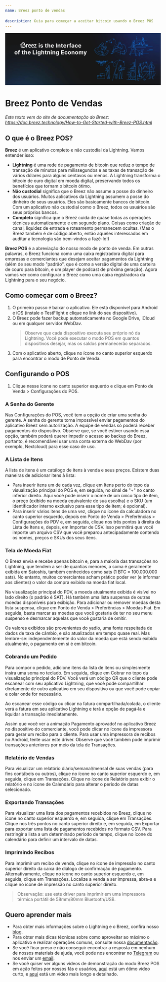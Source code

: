 ```yaml
---
name: Breez ponto de vendas

description: Guia para começar a aceitar bitcoin usando o Breez POS
---
```


![capa](assets/cover.jpeg)

# Breez Ponto de Vendas

_Este texto vem do site de documentação do Breez: https://doc.breez.technology/How-to-Get-Started-with-Breez-POS.html_

## O que é o Breez POS?

**Breez** é um aplicativo completo e não custodial da Lightning. Vamos entender isso:

- **Lightning** é uma rede de pagamento de bitcoin que reduz o tempo de transação de minutos para milissegundos e as taxas de transação de vários dólares para alguns centavos ou menos. A Lightning transforma o bitcoin de ouro digital em moeda digital, preservando todos os benefícios que tornam o bitcoin ótimo.
- **Não custodial** significa que o Breez não assume a posse do dinheiro dos usuários. Muitos aplicativos da Lightning assumem a posse do dinheiro de seus usuários. Eles são basicamente bancos de bitcoin. Com um aplicativo não custodial como o Breez, todos os usuários são seus próprios bancos.
- **Completo** significa que o Breez cuida de quase todas as operações técnicas automaticamente e em segundo plano. Coisas como criação de canal, liquidez de entrada e roteamento permanecem ocultas. (Mas o Breez também é de código aberto, então aqueles interessados em auditar a tecnologia são bem-vindos a fazê-lo!)

**Breez POS** é a abreviação do nosso modo de ponto de venda. Em outras palavras, o Breez funciona como uma caixa registradora digital para empresas e comerciantes que desejam aceitar pagamentos da Lightning (além de seu modo "padrão", que é como a versão digital de uma carteira de couro para bitcoin, e um player de podcast de próxima geração). Agora vamos ver como configurar o Breez como uma caixa registradora da Lightning para o seu negócio.

## Como começar com o Breez?

1. O primeiro passo é baixar o aplicativo. Ele está disponível para Android e iOS (instale o TestFlight e clique no link do seu dispositivo).
2. O Breez pode fazer backup automaticamente no Google Drive, iCloud ou em qualquer servidor WebDav.
   > Observe que cada dispositivo executa seu próprio nó da Lightning. Você pode executar o modo POS em quantos dispositivos desejar, mas os saldos permanecerão separados.
3. Com o aplicativo aberto, clique no ícone no canto superior esquerdo para encontrar o modo de Ponto de Venda.

## Configurando o POS

1. Clique nesse ícone no canto superior esquerdo e clique em Ponto de Venda > Configurações do POS.

### A Senha do Gerente

Nas Configurações do POS, você tem a opção de criar uma senha do gerente. A senha do gerente torna impossível enviar pagamentos do aplicativo Breez sem autorização. A equipe de vendas só poderá receber pagamentos do dispositivo. Observe que, se você estiver usando essa opção, também poderá querer impedir o acesso ao backup do Breez, portanto, é recomendável usar uma conta externa do WebDav (por exemplo, Nextcloud) para esse caso de uso.

### A Lista de Itens

A lista de itens é um catálogo de itens à venda e seus preços. Existem duas maneiras de adicionar itens à lista:

- Para inserir itens um de cada vez, clique em Itens perto do topo da visualização principal do POS e, em seguida, no sinal de "+" no canto inferior direito. Aqui você pode inserir o nome de um único tipo de item, o preço (exibido na moeda equivalente de sua escolha) e o SKU (um identificador interno exclusivo para esse tipo de item; é opcional).
- Para inserir vários itens de uma vez, clique no ícone da calculadora no canto superior esquerdo, depois em Ponto de Venda > Preferências > Configurações do PDV e, em seguida, clique nos três pontos à direita da Lista de Itens e, depois, em Importar de CSV. Isso permitirá que você importe um arquivo CSV que você preparou antecipadamente contendo os nomes, preços e SKUs dos seus itens.

### Tela de Moeda Fiat

O Breez envia e recebe apenas bitcoin e, para a maioria das transações no Lightning, que tendem a ser de quantias menores, a soma é geralmente exibida em Satoshis, também conhecidos como sats (1 BTC = 100.000.000 sats). No entanto, muitos comerciantes acham prático poder ver (e informar aos clientes) o valor da compra exibido na moeda fiat local.

Na visualização principal do PDV, a moeda atualmente exibida é visível no lado direito (o padrão é SAT). Há também uma lista suspensa de outras moedas disponíveis para exibição. Para adicionar ou remover moedas desta lista suspensa, clique em Ponto de Venda > Preferências > Moedas Fiat. Em seguida, basta marcar as moedas que você gostaria de ter no seu menu suspenso e desmarcar aquelas que você gostaria de omitir.

Os valores exibidos são provenientes do yadio, uma fonte respeitada de dados de taxa de câmbio, e são atualizados em tempo quase real. Mas lembre-se: independentemente do valor da moeda que está sendo exibido atualmente, o pagamento em si é em bitcoin.

### Cobrando um Pedido

Para compor o pedido, adicione itens da lista de itens ou simplesmente insira uma soma no teclado. Em seguida, clique em Cobrar no topo da visualização principal do PDV. Você verá um código QR que o cliente pode escanear com seu aplicativo Lightning, que você pode compartilhar diretamente de outro aplicativo em seu dispositivo ou que você pode copiar e colar onde for necessário.

Ao escanear esse código ou clicar na fatura compartilhada/colada, o cliente verá a fatura em seu aplicativo Lightning e terá a opção de pagá-la e liquidar a transação imediatamente.

Assim que você ver a animação Pagamento aprovado! no aplicativo Breez no dispositivo do comerciante, você pode clicar no ícone da impressora para gerar um recibo para o cliente. Para usar uma impressora de recibos no Android, tente usar este driver. Observe que você também pode imprimir transações anteriores por meio da tela de Transações.

### Relatório de Vendas

Para visualizar um relatório diário/semanal/mensal de suas vendas (para fins contábeis ou outros), clique no ícone no canto superior esquerdo e, em seguida, clique em Transações. Clique no ícone de Relatório para exibir o relatório e no ícone de Calendário para alterar o período de datas selecionado.

### Exportando Transações

Para visualizar uma lista dos pagamentos recebidos no Breez, clique no ícone no canto superior esquerdo e, em seguida, clique em Transações. Clique nos três pontos no canto superior direito e, em seguida, em Exportar para exportar uma lista de pagamentos recebidos no formato CSV. Para restringir a lista a um determinado período de tempo, clique no ícone do calendário para definir um intervalo de datas.

### Imprimindo Recibos

Para imprimir um recibo de venda, clique no ícone de impressão no canto superior direito da caixa de diálogo de confirmação de pagamento. Alternativamente, clique no ícone no canto superior esquerdo e, em seguida, clique em Transações. Localize a venda a ser impressa, abra-a e clique no ícone de impressão no canto superior direito.

> Observação: use este driver para imprimir em uma impressora térmica portátil de 58mm/80mm Bluetooth/USB.

## Quero aprender mais

- Para obter mais informações sobre o Lightning e o Breez, confira nosso [blog](https://breez.technology/blog).
- Para obter mais dicas técnicas sobre como aproveitar ao máximo o aplicativo e realizar operações comuns, consulte nossa [documentação](https://breez.technology/documentation).
- Se você ficar preso e não conseguir encontrar a resposta em nenhum de nossos materiais de ajuda, você pode nos encontrar no [Telegram](https://t.me/breez_labs) ou nos enviar um [email](mailto:support@breez.technology).
- Se você quiser ver alguns vídeos de demonstração do modo Breez POS em ação feitos por nossos fãs e usuários, [aqui](https://www.youtube.com/watch?v=xxxx) está um ótimo vídeo curto, e [aqui](https://www.youtube.com/watch?v=xxxx) está um vídeo mais longo e detalhado.
